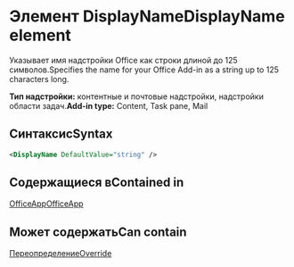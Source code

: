 # <a name="displayname-element"></a><span data-ttu-id="e5e42-101">Элемент DisplayName</span><span class="sxs-lookup"><span data-stu-id="e5e42-101">DisplayName element</span></span>

<span data-ttu-id="e5e42-102">Указывает имя надстройки Office как строки длиной до 125 символов.</span><span class="sxs-lookup"><span data-stu-id="e5e42-102">Specifies the name for your Office Add-in as a string up to 125 characters long.</span></span>

<span data-ttu-id="e5e42-103">**Тип надстройки:** контентные и почтовые надстройки, надстройки области задач.</span><span class="sxs-lookup"><span data-stu-id="e5e42-103">**Add-in type:** Content, Task pane, Mail</span></span>

## <a name="syntax"></a><span data-ttu-id="e5e42-104">Синтаксис</span><span class="sxs-lookup"><span data-stu-id="e5e42-104">Syntax</span></span>

```XML
<DisplayName DefaultValue="string" />
```

## <a name="contained-in"></a><span data-ttu-id="e5e42-105">Содержащиеся в</span><span class="sxs-lookup"><span data-stu-id="e5e42-105">Contained in</span></span>

[<span data-ttu-id="e5e42-106">OfficeApp</span><span class="sxs-lookup"><span data-stu-id="e5e42-106">OfficeApp</span></span>](officeapp.md)


## <a name="can-contain"></a><span data-ttu-id="e5e42-107">Может содержать</span><span class="sxs-lookup"><span data-stu-id="e5e42-107">Can contain</span></span>

[<span data-ttu-id="e5e42-108">Переопределение</span><span class="sxs-lookup"><span data-stu-id="e5e42-108">Override</span></span>](override.md)

